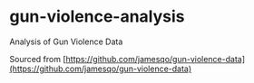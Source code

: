 # gun-violence-analysis
Analysis of Gun Violence Data

Sourced from [https://github.com/jamesqo/gun-violence-data](https://github.com/jamesqo/gun-violence-data)
